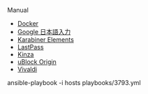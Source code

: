 Manual

- [Docker](https://store.docker.com/search?type=edition&offering=community)
- [Google 日本語入力](https://www.google.co.jp/ime/)
- [Karabiner Elements](https://github.com/tekezo/Karabiner-Elements)
- [LastPass](https://www.lastpass.com)
- [Kinza](https://www.kinza.jp)
- [uBlock Origin](https://github.com/gorhill/uBlock/)
- [Vivaldi](https://vivaldi.com/blog/)

ansible-playbook -i hosts playbooks/3793.yml

